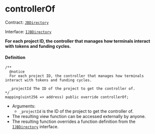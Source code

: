 # controllerOf

Contract: [`JBDirectory`](/dev/api/v3/contracts/jbdirectory/README.md/)​‌

Interface: [`IJBDirectory`](/dev/api/v3/interfaces/ijbdirectory.md)

**For each project ID, the controller that manages how terminals interact with tokens and funding cycles.**

#### Definition

```
/** 
  @notice 
  For each project ID, the controller that manages how terminals interact with tokens and funding cycles.

  _projectId The ID of the project to get the controller of.
*/
mapping(uint256 => address) public override controllerOf;
```

* Arguments:
  * `_projectId` is the ID of the project to get the controller of.
* The resulting view function can be accessed externally by anyone.
* The resulting function overrides a function definition from the [`IJBDirectory`](/dev/api/v3/interfaces/ijbdirectory.md) interface.
